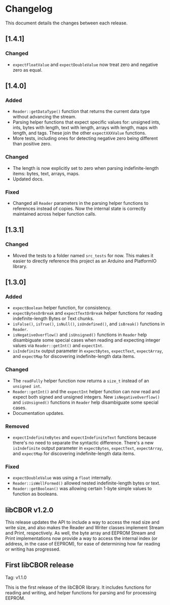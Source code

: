 # Changelog

This document details the changes between each release.

## [1.4.1]

### Changed
* `expectFloatValue` and `expectDoubleValue` now treat zero and negative
  zero as equal.

## [1.4.0]

### Added
* `Reader::getDataType()` function that returns the current data type without
  advancing the stream.
* Parsing helper functions that expect specific values for: unsigned ints,
  ints, bytes with length, text with length, arrays with length, maps with
  length, and tags. These join the other `expectXXXValue` functions.
* More tests, including ones for detecting negative zero being different than
  positive zero.

### Changed
* The length is now explicitly set to zero when parsing indefinite-length
  items: bytes, text, arrays, maps.
* Updated docs.

### Fixed
* Changed all `Reader` parameters in the parsing helper functions to
  references instead of copies. Now the internal state is correctly
  maintained across helper function calls.

## [1.3.1]

### Changed
* Moved the tests to a folder named `src_tests` for now. This makes it easier
  to directly reference this project as an Arduino and PlatformIO library.

## [1.3.0]

### Added
* `expectBoolean` helper function, for consistency.
* `expectBytesOrBreak` and `expectTextOrBreak` helper functions for reading
  indefinite-length Bytes or Text chunks.
* `isFalse()`, `isTrue()`, `isNull()`, `isUndefined()`, and `isBreak()`
  functions in `Reader`.
* `isNegativeOverflow()` and `isUnsigned()` functions in `Reader` help
  disambiguate some special cases when reading and expecting integer values
  via `Reader::getInt()` and `expectInt`.
* `isIndefinite` output parameter in `expectBytes`, `expectText`,
  `expectArray`, and `expectMap` for discovering indefinite-length data
  items.

### Changed
* The `readFully` helper function now returns a `size_t` instead of an
  `unsigned int`.
* `Reader::getInt()` and the `expectInt` helper function can now read and
  expect both signed and unsigned integers. New `isNegativeOverflow()` and
  `isUnsigned()` functions in `Reader` help disambiguate some special cases.
* Documentation updates.

### Removed
* `expectIndefiniteBytes` and `expectIndefiniteText` functions because
  there's no need to separate the syntactic difference. There's a new
  `isIndefinite` output parameter in `expectBytes`, `expectText`,
  `expectArray`, and `expectMap` for discovering indefinite-length data
  items.

### Fixed
* `expectDoubleValue` was using a `float` internally.
* `Reader::isWellFormed()` allowed nested indefinite-length bytes or text.
* `Reader::getBoolean()` was allowing certain 1-byte simple values to
  function as booleans.

## libCBOR v1.2.0

This release updates the API to include a way to access the read size and
write size, and also makes the Reader and Writer classes implement Stream
and Print, respectively. As well, the byte array and EEPROM Stream and Print
implementations now provide a way to access the internal index (or address,
in the case of EEPROM), for ease of determining how far reading or writing
has progressed.

## First libCBOR release

Tag: v1.1.0

This is the first release of the libCBOR library. It includes functions for
reading and writing, and helper functions for parsing and for processing
EEPROM.
